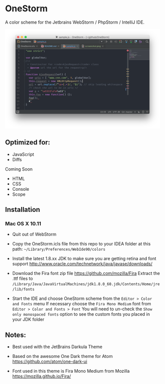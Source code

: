 # OneStorm
A color scheme for the Jetbrains WebStorm / PhpStorm / IntelliJ IDE.

![OneStorm theme](https://raw.githubusercontent.com/joeshub/OneStorm/master/screenshot.png "OneStorm color theme for WebStorm")

## Optimized for:
* JavaScript
* Diffs

Coming Soon
* HTML
* CSS
* Console
* Scope

## Installation

### Mac OS X 10.11

* Quit out of WebStorm

* Copy the OneStorm.icls file from this repo to your IDEA folder at this path:
`~/Library/Preferences/WebIde90/colors`

* Install the latest 1.8.xx JDK to make sure you are getting retina and font support
http://www.oracle.com/technetwork/java/javase/downloads/

* Download the Fira font zip file https://github.com/mozilla/Fira
Extract the .ttf files to `/Library/Java/JavaVirtualMachines/jdk1.8.0_60.jdk/Contents/Home/jre/lib/fonts`

* Start the IDE and choose OneStorm scheme from the `Editor > Color and Fonts` menu
If necessary choose the `Fira Mono Medium` font from `Editor > Color and Fonts > Font`
You will need to un-check the `Show only monospaced fonts` option to see the custom fonts you placed in your JDK folder

## Notes:
* Best used with the JetBrains Darkula Theme

* Based on the awesome One Dark theme for Atom https://github.com/atom/one-dark-ui

* Font used in this theme is Fira Mono Medium from Mozilla https://mozilla.github.io/Fira/

